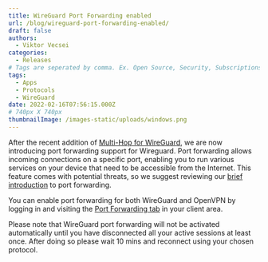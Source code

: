 ```yaml
---
title: WireGuard Port Forwarding enabled
url: /blog/wireguard-port-forwarding-enabled/
draft: false
authors:
  - Viktor Vecsei
categories:
  - Releases
# Tags are seperated by comma. Ex. Open Source, Security, Subscriptions
tags:
  - Apps
  - Protocols
  - WireGuard
date: 2022-02-16T07:56:15.000Z
# 740px X 740px
thumbnailImage: /images-static/uploads/windows.png
---
```

After the recent addition of [Multi-Hop for WireGuard][1], we are now introducing port forwarding support for Wireguard. Port forwarding allows incoming connections on a specific port, enabling you to run various services on your device that need to be accessible from the Internet. This feature comes with potential threats, so we suggest reviewing our [brief introduction][2] to port forwarding.

You can enable port forwarding for both WireGuard and OpenVPN by logging in and visiting the [Port Forwarding tab][3] in your client area.

Please note that WireGuard port forwarding will not be activated automatically until you have disconnected all your active sessions at least once. After doing so please wait 10 mins and reconnect using your chosen protocol.

 [1]: /blog/kill-switch-and-wireguard-multi-hop-added-to-ivpn-for-ios/
 [2]: /knowledgebase/general/what-is-port-forwarding/
 [3]: /account/port-forwarding
